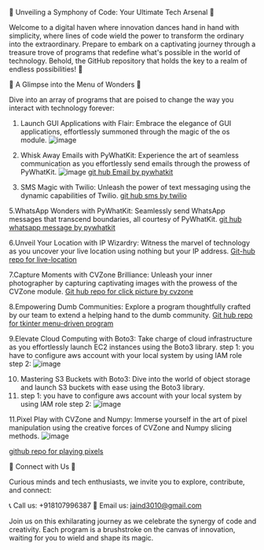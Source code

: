 🚀 Unveiling a Symphony of Code: Your Ultimate Tech Arsenal 🌟

Welcome to a digital haven where innovation dances hand in hand with simplicity, where lines of code wield the power to transform the ordinary into the extraordinary. Prepare to embark on a captivating journey through a treasure trove of programs that redefine what's possible in the world of technology. Behold, the GitHub repository that holds the key to a realm of endless possibilities! 🚀

📂 A Glimpse into the Menu of Wonders 📂

Dive into an array of programs that are poised to change the way you interact with technology forever:

1. Launch GUI Applications with Flair: Embrace the elegance of GUI applications, effortlessly summoned through the magic of the os module.
![image](https://github.com/divyanshujain11/python_automationMenu/assets/77712311/2efe0470-0833-4c7f-9e1b-6bb3fca15c3d)


2. Whisk Away Emails with PyWhatKit: Experience the art of seamless communication as you effortlessly send emails through the prowess of PyWhatKit.
   ![image](https://github.com/divyanshujain11/python_automationMenu/assets/77712311/9ee871bd-8840-428c-a1c6-c556d2e9f094)
   [git hub Email by pywhatkit](https://github.com/divyanshujain11/pywhatkit_sendMail)
  
4. SMS Magic with Twilio: Unleash the power of text messaging using the dynamic capabilities of Twilio.
    [git hub sms by twilio](https://github.com/divyanshujain11/twilio_send_sms)

5.WhatsApp Wonders with PyWhatKit: Seamlessly send WhatsApp messages that transcend boundaries, all courtesy of PyWhatKit.
 [git hub whatsapp message by pywhatkit](https://github.com/divyanshujain11/pywhatkit_send_whatsapp_message)

6.Unveil Your Location with IP Wizardry: Witness the marvel of technology as you uncover your live location using nothing but your IP address.
[Git-hub repo for live-location ](https://github.com/divyanshujain11/python_geo_cordinates)

7.Capture Moments with CVZone Brilliance: Unleash your inner photographer by capturing captivating images with the prowess of the CVZone module.
[Git hub repo for click picture by cvzone](https://github.com/divyanshujain11/python_OpenCV_editing_of_photo)

8.Empowering Dumb Communities: Explore a program thoughtfully crafted by our team to extend a helping hand to the dumb community.
[Git hub repo for tkinter menu-driven program](https://github.com/divyanshujain11/ML_Dumb_People_Help.git)

9.Elevate Cloud Computing with Boto3: Take charge of cloud infrastructure as you effortlessly launch EC2 instances using the Boto3 library.
step 1: you have to configure aws account with your local system by using IAM role
step 2: ![image](https://github.com/divyanshujain11/python_automationMenu/assets/77712311/7258c4a8-09a5-4ab7-a46e-e953dab03a0e)


10. Mastering S3 Buckets with Boto3: Dive into the world of object storage and launch S3 buckets with ease using the Boto3 library.
11. step 1: you have to configure aws account with your local system by using IAM role
step 2:
![image](https://github.com/divyanshujain11/python_automationMenu/assets/77712311/d61f4fc3-aa35-4489-bf15-9fee9e8ad13e)


11.Pixel Play with CVZone and Numpy: Immerse yourself in the art of pixel manipulation using the creative forces of CVZone and Numpy slicing methods.
![image](https://github.com/divyanshujain11/python_automationMenu/assets/77712311/608c6c72-3a6b-410f-a2fa-8c4435710bc0)

[github repo for playing pixels](https://github.com/divyanshujain11/python_OpenCV_editing_of_photo)

🔗 Connect with Us 🔗

Curious minds and tech enthusiasts, we invite you to explore, contribute, and connect:

📞 Call us: +918107996387
📧 Email us: jaind3010@gmail.com

Join us on this exhilarating journey as we celebrate the synergy of code and creativity. Each program is a brushstroke on the canvas of innovation, waiting for you to wield and shape its magic.
